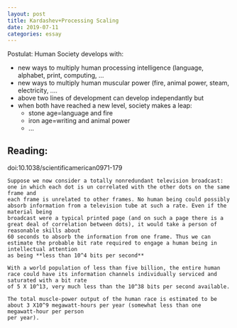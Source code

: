 ```yaml
---
layout: post
title: Kardashev+Processing Scaling
date: 2019-07-11
categories: essay
---
```


Postulat: Human Society develops with:
* new ways to multiply human processing intelligence (language, alphabet, print, computing, ...
* new ways to multiply human muscular power (fire, animal power, steam, electricity, ....
* above two lines of development can develop independantly but
* when both have reached a new level, society makes a leap:
    * stone age=language and fire
    * iron age=writing and animal power
    * ...
    
## Reading:
doi:10.1038/scientificamerican0971-179
```
Suppose we now consider a totally nonredundant television broadcast: one in which each dot is un correlated with the other dots on the same frame and
each frame is unrelated to other frames. No human being could possibly absorb information from a television tube at such a rate. Even if the material being
broadcast were a typical printed page (and on such a page there is a great deal of correlation between dots), it would take a person of reasonable skills about
60 seconds to absorb the information from one frame. Thus we can estimate the probable bit rate required to engage a human being in intellectual attention
as being **less than 10^4 bits per second**
```

```
With a world population of less than five billion, the entire human race could have its information channels individually serviced and saturated with a bit rate
of 5 X 10^13, very much less than the 10^38 bits per second available. 
```

```
The total muscle-power output of the human race is estimated to be about 3 X10^9 megawatt-hours per year (somewhat less than one megawatt-hour per person
per year).
```
